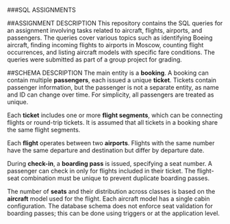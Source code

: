 ###SQL ASSIGNMENTS

##ASSIGNMENT DESCRIPTION
This repository contains the SQL queries for an assignment involving tasks related to aircraft, flights, airports, and passengers. The queries cover various topics such as identifying Boeing aircraft, finding incoming flights to airports in Moscow, counting flight occurrences, and listing aircraft models with specific fare conditions. The queries were submitted as part of a group project for grading.

##SCHEMA DESCRIPTION
The main entity is a **booking**. A booking can contain multiple **passengers**, each issued a unique **ticket**. Tickets contain passenger information, but the passenger is not a separate entity, as name and ID can change over time. For simplicity, all passengers are treated as unique.

Each **ticket** includes one or more **flight segments**, which can be connecting flights or round-trip tickets. It is assumed that all tickets in a booking share the same flight segments.

Each **flight** operates between two **airports**. Flights with the same number have the same departure and destination but differ by departure date.

During **check-in**, a **boarding pass** is issued, specifying a seat number. A passenger can check in only for flights included in their ticket. The flight-seat combination must be unique to prevent duplicate boarding passes.

The number of **seats** and their distribution across classes is based on the **aircraft** model used for the flight. Each aircraft model has a single cabin configuration. The database schema does not enforce seat validation for boarding passes; this can be done using triggers or at the application level.
